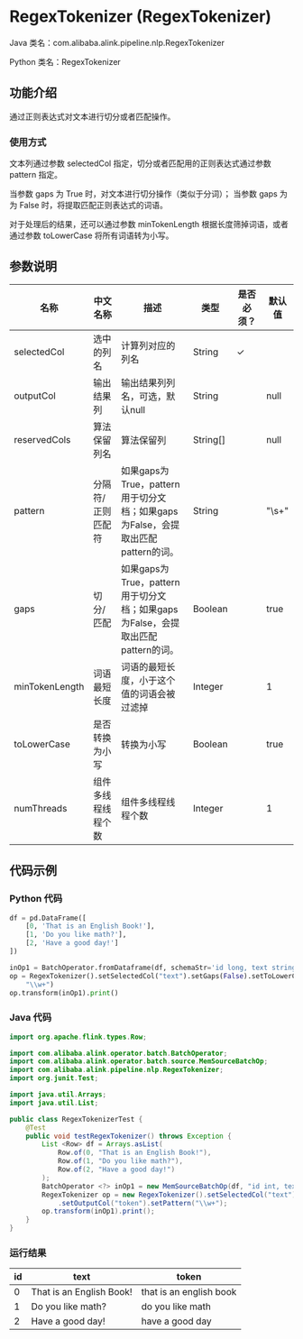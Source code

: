 # RegexTokenizer (RegexTokenizer)
Java 类名：com.alibaba.alink.pipeline.nlp.RegexTokenizer

Python 类名：RegexTokenizer


## 功能介绍

通过正则表达式对文本进行切分或者匹配操作。

### 使用方式

文本列通过参数 selectedCol 指定，切分或者匹配用的正则表达式通过参数 pattern 指定。

当参数 gaps 为 True 时，对文本进行切分操作（类似于分词）； 当参数 gaps 为 为 False 时，将提取匹配正则表达式的词语。

对于处理后的结果，还可以通过参数 minTokenLength 根据长度筛掉词语，或者通过参数 toLowerCase 将所有词语转为小写。

## 参数说明

| 名称 | 中文名称 | 描述 | 类型 | 是否必须？ | 默认值 |
| --- | --- | --- | --- | --- | --- |
| selectedCol | 选中的列名 | 计算列对应的列名 | String | ✓ |  |
| outputCol | 输出结果列 | 输出结果列列名，可选，默认null | String |  | null |
| reservedCols | 算法保留列名 | 算法保留列 | String[] |  | null |
| pattern | 分隔符/正则匹配符 | 如果gaps为True，pattern用于切分文档；如果gaps为False，会提取出匹配pattern的词。 | String |  | "\\s+" |
| gaps | 切分/匹配 | 如果gaps为True，pattern用于切分文档；如果gaps为False，会提取出匹配pattern的词。 | Boolean |  | true |
| minTokenLength | 词语最短长度 | 词语的最短长度，小于这个值的词语会被过滤掉 | Integer |  | 1 |
| toLowerCase | 是否转换为小写 | 转换为小写 | Boolean |  | true |
| numThreads | 组件多线程线程个数 | 组件多线程线程个数 | Integer |  | 1 |

## 代码示例

### Python 代码

```python
df = pd.DataFrame([
    [0, 'That is an English Book!'],
    [1, 'Do you like math?'],
    [2, 'Have a good day!']
])

inOp1 = BatchOperator.fromDataframe(df, schemaStr='id long, text string')
op = RegexTokenizer().setSelectedCol("text").setGaps(False).setToLowerCase(True).setOutputCol("token").setPattern(
    "\\w+")
op.transform(inOp1).print()
```

### Java 代码

```java
import org.apache.flink.types.Row;

import com.alibaba.alink.operator.batch.BatchOperator;
import com.alibaba.alink.operator.batch.source.MemSourceBatchOp;
import com.alibaba.alink.pipeline.nlp.RegexTokenizer;
import org.junit.Test;

import java.util.Arrays;
import java.util.List;

public class RegexTokenizerTest {
	@Test
	public void testRegexTokenizer() throws Exception {
		List <Row> df = Arrays.asList(
			Row.of(0, "That is an English Book!"),
			Row.of(1, "Do you like math?"),
			Row.of(2, "Have a good day!")
		);
		BatchOperator <?> inOp1 = new MemSourceBatchOp(df, "id int, text string");
		RegexTokenizer op = new RegexTokenizer().setSelectedCol("text").setGaps(false).setToLowerCase(true)
			.setOutputCol("token").setPattern("\\w+");
		op.transform(inOp1).print();
	}
}
```

### 运行结果

| id  | text                     | token                   |
|-----|--------------------------|-------------------------|
| 0   | That is an English Book! | that is an english book |
| 1   | Do you like math?        | do you like math        |
| 2   | Have a good day!         | have a good day         |
